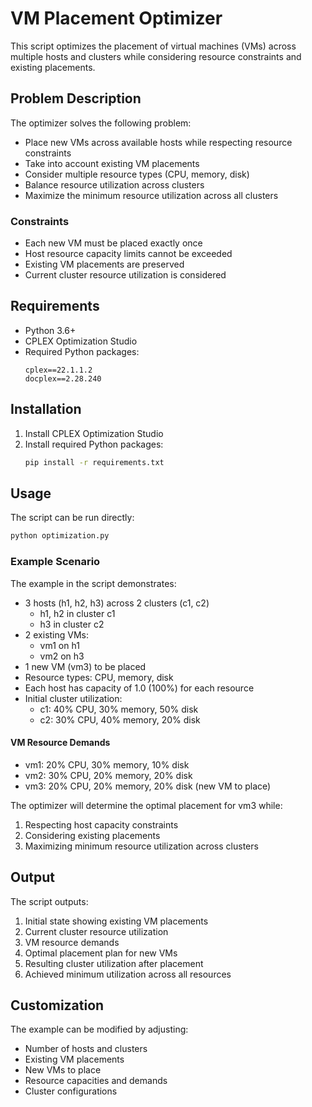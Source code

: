 # VM Placement Optimizer

This script optimizes the placement of virtual machines (VMs) across multiple hosts and clusters while considering resource constraints and existing placements.

## Problem Description

The optimizer solves the following problem:
- Place new VMs across available hosts while respecting resource constraints
- Take into account existing VM placements
- Consider multiple resource types (CPU, memory, disk)
- Balance resource utilization across clusters
- Maximize the minimum resource utilization across all clusters

### Constraints
- Each new VM must be placed exactly once
- Host resource capacity limits cannot be exceeded
- Existing VM placements are preserved
- Current cluster resource utilization is considered

## Requirements

- Python 3.6+
- CPLEX Optimization Studio
- Required Python packages:
  ```
  cplex==22.1.1.2
  docplex==2.28.240
  ```

## Installation

1. Install CPLEX Optimization Studio
2. Install required Python packages:
   ```bash
   pip install -r requirements.txt
   ```

## Usage

The script can be run directly:
```bash
python optimization.py
```

### Example Scenario

The example in the script demonstrates:

- 3 hosts (h1, h2, h3) across 2 clusters (c1, c2)
  - h1, h2 in cluster c1
  - h3 in cluster c2
- 2 existing VMs:
  - vm1 on h1
  - vm2 on h3
- 1 new VM (vm3) to be placed
- Resource types: CPU, memory, disk
- Each host has capacity of 1.0 (100%) for each resource
- Initial cluster utilization:
  - c1: 40% CPU, 30% memory, 50% disk
  - c2: 30% CPU, 40% memory, 20% disk

#### VM Resource Demands
- vm1: 20% CPU, 30% memory, 10% disk
- vm2: 30% CPU, 20% memory, 20% disk
- vm3: 20% CPU, 20% memory, 20% disk (new VM to place)

The optimizer will determine the optimal placement for vm3 while:
1. Respecting host capacity constraints
2. Considering existing placements
3. Maximizing minimum resource utilization across clusters

## Output

The script outputs:
1. Initial state showing existing VM placements
2. Current cluster resource utilization
3. VM resource demands
4. Optimal placement plan for new VMs
5. Resulting cluster utilization after placement
6. Achieved minimum utilization across all resources

## Customization

The example can be modified by adjusting:
- Number of hosts and clusters
- Existing VM placements
- New VMs to place
- Resource capacities and demands
- Cluster configurations
